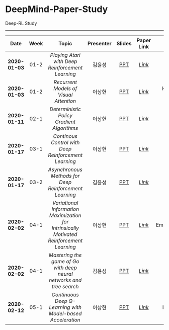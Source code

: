 # DeepMind-Paper-Study
Deep-RL Study
* * *

|  <center>Date</center> | <center>Week</center> | <center>Topic</center> |<center>Presenter</center> |<center>Slides</center> |<center>Paper Link</center>|<center>Keyward</center>|
|:--------|:--------:|:--------:|:--------:|:--------:|:--------:|:--------:|
|**<center>2020-01-03</center>** | <center>01-2 </center> | *<center>Playing Atari with Deep Reinforcement Learning</center>* |<center>김윤성</center>|[PPT](https://github.com/niceDuckgu/DeepMind-Paper-Study/blob/master/PPT/Week%2001_2%20Playing%20Atari%20with%20Deep%20Reinforcement%20Learning.pptx) |*[Link](https://arxiv.org/pdf/1312.5602v1.pdf)* |<center>DQN</center> |
|**2020-01-03** | <center>01-2 </center> |*<center>Recurrent Models of Visual Attention</center>*|<center>이상현</center> |[PPT](https://github.com/niceDuckgu/DeepMind-Paper-Study/blob/master/PPT/Week%2001_2%20Recurrent%20Models%20of%20Visual%20Attention.pdf) |*[Link](https://arxiv.org/pdf/1406.6247.pdf)* |<center>Human-like Vision</center> |
|**2020-01-11** | <center>02-1 </center> |*<center>Deterministic Policy Gradient Algorithms</center>*|<center>이상현</center> |[PPT](https://github.com/niceDuckgu/DeepMind-Paper-Study/blob/master/PPT/Week%2002_1%20Deterministic%20Policy%20Gradient%20Algorithms.pdf) |*[Link](http://proceedings.mlr.press/v32/silver14.pdf)* |<center> DPG </center> |
|**2020-01-17** | <center>03-1 </center> |*<center>Continous Control with Deep Reinforcement Learning</center>*|<center>이상현</center> |[PPT](https://github.com/niceDuckgu/DeepMind-Paper-Study/blob/master/PPT/Week%2003_1%20Continous%20Control%20Wit%20Deep%20Reinforcement%20Learning.pdf) |*[Link](https://arxiv.org/pdf/1509.02971v2.pdf)* |<center> DDPG </center> |
|**2020-01-17** | <center>03-2 </center> |*<center>Asynchronous Methods for Deep Reinforcement Learning</center>*|<center>김윤성</center> |[PPT](https://github.com/niceDuckgu/DeepMind-Paper-Study/blob/master/PPT/Week%2003_1%20Asynchronous%20Methods%20for%20Deep%20Reinforcement%20Learning.pptx) |*[Link](https://arxiv.org/pdf/1602.01783.pdf)* |<center> A3C </center> |
|**2020-02-02** | <center>04-1 </center> |*<center>Variational Information Maximization for Intrinsically Motivated Reinforcement Learning</center>*|<center>이상현</center> |[PPT](https://github.com/niceDuckgu/DeepMind-Paper-Study/blob/master/PPT/Week%2004_1%20Variational%20Information%20Maximisation%20for%20Intrinsically%20Motivated%20Reinforcement%20Learning.pdf) |*[Link](https://arxiv.org/pdf/1602.01783.pdf)* |<center> EmpowermentRL </center> |
|**2020-02-02** | <center>04-1 </center> |*<center>Mastering the game of Go with deep neural networks and tree search</center>*|<center>김윤성</center> |[PPT](https://github.com/niceDuckgu/DeepMind-Paper-Study/blob/master/PPT/Week%2004_1%20Mastering%20the%20game%20of%20Go%20with%20deep%20neural%20networks%20and%20tree%20search.pptx) |*[Link](https://arxiv.org/pdf/1602.01783.pdf)* |<center> AlpaGo </center> |
|**2020-02-12** | <center>05-1 </center> |*<center>Continuous Deep Q-Learning with Model-based Acceleration</center>*|<center>이상현</center> |[PPT](https://github.com/niceDuckgu/DeepMind-Paper-Study/blob/master/PPT/Week%2005_1%20Continuous%20Deep%20Q-Learning%20with%20Model-based%20Accerlation.pdf) |*[Link](https://arxiv.org/pdf/1603.00748.pdf)* |<center> NAF, Imagination Rollout </center> |



